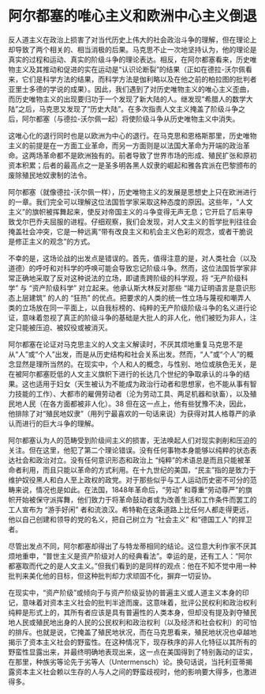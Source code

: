 # 阿尔都塞的唯心主义和欧洲中心主义倒退

反人道主义在政治上损害了对当代历史上伟大的社会政治斗争的理解，但在理论上却导致了两个相关的、相当消极的后果。马克思不止一次地坚持认为，他的理论是真实的过程和运动、真实的阶级斗争的理论表达。相反，在阿尔都塞看来，历史唯物主义及其推动和促进的实在运动是“认识论断裂”的结果（正如在德拉-沃尔佩看来，它们是科学方法的结果，而科学方法是伽利略以及在他之前的柏拉图的批判者亚里士多德的学说的成果）。因此，我们遇到了对历史唯物主义的唯心主义歪曲，而历史唯物主义的出现要归功于一个发现了新大陆的人。继发现“希腊人的数学大陆”之后，马克思又发现了“历史大陆”。在多次指责人文主义掩盖了阶级斗争之后，阿尔都塞（与德拉-沃尔佩一起）将使阶级斗争从历史唯物主义中消失。

这唯心化的退行同时也是以欧洲为中心的退行。在马克思和恩格斯那里，历史唯物主义的前提是在一方面工业革命，而另一方面则是以法国大革命为开端的政治革命。这两场革命都不是欧洲独有的。前者导致了世界市场的形成、殖民扩张和原初资本积累；后者的最高点之一是圣多明各黑人奴隶的崛起和雅各宾派在巴黎颁布的废除殖民地奴隶制的法令。

阿尔都塞（就像德拉-沃尔佩一样），历史唯物主义的发展是思想史上只在欧洲进行的一章。我们完全可以理解这位法国哲学家采取这种态度的原因。这些年，“人文主义”的旗帜被挥舞起来，使反对帝国主义的斗争变得无声无息；它开启了后来导致戈尔巴乔夫屈服的进程。仔细观察，我们会发现，对人文主义的哲学批判往往会掩盖社会冲突，它是一种远离“带有改良主义和机会主义色彩的观念，或者干脆说是修正主义的观念”的方式。

不幸的是，这场论战的出发点是错误的。首先，值得注意的是，对人类社会（以及道德）的呼吁和对科学的呼唤可能会导致忘记阶级斗争。然而，这位法国哲学家非常正确地采取了反对这种说法的立场，即谴责跨阶级的科学观，将 “无产阶级科学” 与 “资产阶级科学” 对立起来。他承认斯大林反对那些 “竭力证明语言是意识形态上层建筑” 的人的 “狂热” 的优点。把要求的人类的统一性立场与蔑视和嘲弄人类的立场放在同一平面上，以自我标榜的、纯粹的无产阶级阶级斗争的名义进行论证，意味着忽视了真正的阶级斗争的基础是大批人的非人化，他们被贬为非人，注定只能被压迫、被奴役或被消灭。

阿尔都塞在论证对马克思主义的人文主义解读时，不厌其烦地重复马克思不是从“人”或“个人”出发，而是从历史结构和社会关系出发。然而，“人”或“个人”的概念显然是理所当然的。在现实中，个人和人的概念，与性别、地位或肤色无关，是在被阿尔都塞贬低的人文主义旗帜下进行的长达几个世纪的争取承认的斗争的结果。这也适用于妇女（天生被认为不能成为政治行动者和思想家，也不能从事有智力技能的工作）、大都市的雇佣劳动者（沦为劳动工具、两足机器和驮畜），以及殖民地人民（在各方面都被非人化）。38 但在这一点上，他有些犹豫不决，因此，他排除了对“殖民地奴隶”（用列宁最喜欢的一句话来说）为获得对其人格尊严的承认而进行的巨大斗争的理解。

阿尔都塞认为人的范畴受到阶级间主义的损害，无法唤起人们对现实剥削和压迫的关注。但在这里，他犯了第二个理论错误。没有任何事物本身能够以纯粹的状态表达社会和政治对立。没有任何意识形态和政治上 “纯粹”的术语总是而且只能被革命者利用，而且只能以革命的方式利用。在十九世纪的美国，“民主”指的是致力于维护奴役黑人和白人至上政权的政党。对于那些似乎与工人运动历史密不可分的范畴来说，情况也是如此。在法国，1848年革命后，“劳动” 和尊重“劳动尊严”的旗帜开始被保守派挥舞，他们致力于将革命鼓动者或为改善生活和工作条件而罢工的工人宣布为 “游手好闲” 者和流浪汉。希特勒在这条道路上比任何人都走得更远，他以自己创建和领导的党的名义，把自己树立为 “社会主义” 和“德国工人”的捍卫者。

尽管出发点不同，阿尔都塞却得出了与特龙蒂相同的结论。这位意大利作家不厌其烦地重申，“普世主义是资产阶级对人的经典看法”。幸运的是，还有工人：“阿尔都塞取而代之的是人文主义。”但我们看到的是同样的观点：他在不知不觉中用一种批判来美化他的目标，但这种批判却力求顽固不化，摒弃一切妥协。

在现实中，“资产阶级”或倾向于与资产阶级妥协的普遍主义或人道主义本身的印记，意味着对资本主义社会的批判半途而废。这意味着，批评公民权利和政治权利纯粹是形式上的，其所有者应该是具有普遍性的人类本身，但却没有提及剥夺殖民地人民或殖民地出身的人民的公民权利和政治权利（以及经济和社会权利）的可怕的排斥。也就是说，它掩盖了殖民地状况，而在马克思看来，殖民地状况也卓越地揭示了资本主义社会的野蛮性。在这种情况下，现存秩序的非人化特征以其所有的野蛮性显露出来，并最终明确地表现出来，这一点在美国得到了特别轰动的证实，在那里，种族劣等论先于劣等人（Untermensch）论。换句话说，当托利亚蒂揭露资本主义社会赖以生存的人与人之间的野蛮歧视时，他的影响要大得多，也激进得多。


